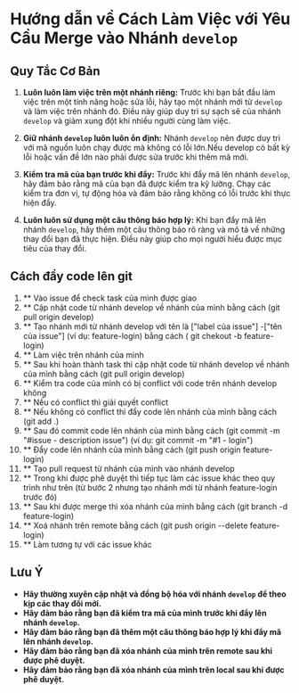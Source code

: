 ﻿# Hướng dẫn về Cách Làm Việc với Yêu Cầu Merge vào Nhánh `develop`

## Quy Tắc Cơ Bản
1. **Luôn luôn làm việc trên một nhánh riêng:** Trước khi bạn bắt đầu làm việc trên một tính năng hoặc sửa lỗi, hãy tạo một nhánh mới từ `develop` và làm việc trên nhánh đó. Điều này giúp duy trì sự sạch sẽ của nhánh `develop` và giảm xung đột khi nhiều người cùng làm việc.

2. **Giữ nhánh `develop` luôn luôn ổn định:** Nhánh `develop` nên được duy trì với mã nguồn luôn chạy được mà không có lỗi lớn.Nếu develop có bất kỳ lỗi hoặc vấn đề lớn nào phải được sửa trước khi thêm mã mới.

3. **Kiểm tra mã của bạn trước khi đẩy:** Trước khi đẩy mã lên nhánh `develop`, hãy đảm bảo rằng mã của bạn đã được kiểm tra kỹ lưỡng. Chạy các kiểm tra đơn vị, tự động hóa và đảm bảo rằng không có lỗi trước khi thực hiện đẩy.

4. **Luôn luôn sử dụng một câu thông báo hợp lý:** Khi bạn đẩy mã lên nhánh `develop`, hãy thêm một câu thông báo rõ ràng và mô tả về những thay đổi bạn đã thực hiện. Điều này giúp cho mọi người hiểu được mục tiêu của thay đổi.

## Cách đẩy code lên git

1. ** Vào issue để check task của mình được giao
2. ** Cập nhật code từ nhánh develop về nhánh của mình bằng cách (git pull origin develop)
3. ** Tạo nhánh mới từ nhánh develop với tên là ["label của issue"] -["tên của issue"] (ví dụ: feature-login) bằng cách ( git chekout -b feature-login)
4. ** Làm việc trên nhánh của mình
5. ** Sau khi hoàn thành task thì cập nhật code từ nhánh develop về nhánh của mình bằng cách (git pull origin develop)
6. ** Kiểm tra code của mình có bị conflict với code trên nhánh develop không
7. ** Nếu có conflict thì giải quyết conflict
8. ** Nếu không có conflict thì đẩy code lên nhánh của mình bằng cách (git add .)
9. ** Sau đó commit code lên nhánh của mình bằng cách (git commit -m "#issue - description issue") (ví dụ: git commit -m "#1 - login")
10. ** Đẩy code lên nhánh của mình bằng cách (git push origin feature-login)
11. ** Tạo pull request từ nhánh của mình vào nhánh develop
12. ** Trong khi được phê duyệt thì tiếp tục làm các issue khác theo quy trình như trên (từ bước 2 nhưng tạo nhánh mới từ nhánh feature-login trước đó)
13. ** Sau khi được merge thì xóa nhánh của mình bằng cách (git branch -d feature-login)
14. ** Xoá nhánh trên remote bằng cách (git push origin --delete feature-login)
15. ** Làm tương tự với các issue khác

## Lưu Ý
- **Hãy thường xuyên cập nhật và đồng bộ hóa với nhánh `develop` để theo kịp các thay đổi mới.**
- **Hãy đảm bảo rằng bạn đã kiểm tra mã của mình trước khi đẩy lên nhánh `develop`.**
- **Hãy đảm bảo rằng bạn đã thêm một câu thông báo hợp lý khi đẩy mã lên nhánh `develop`.**
- **Hãy đảm bảo rằng bạn đã xóa nhánh của mình trên remote sau khi được phê duyệt.**
- **Hãy đảm bảo rằng bạn đã xóa nhánh của mình trên local sau khi được phê duyệt.**

